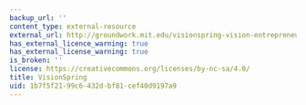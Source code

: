 ```yaml
---
backup_url: ''
content_type: external-resource
external_url: http://groundwork.mit.edu/visionspring-vision-entrepreneurs/
has_external_licence_warning: true
has_external_license_warning: true
is_broken: ''
license: https://creativecommons.org/licenses/by-nc-sa/4.0/
title: VisionSpring
uid: 1b7f5f21-99c6-432d-bf81-cef40d9197a9
---
```

